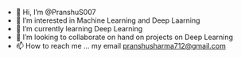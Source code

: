 - 👋 Hi, I’m @PranshuS007
- 👀 I’m interested in Machine Learning and Deep Laarning
- 🌱 I’m currently learning Deep Learning
- 💞️ I’m looking to collaborate on hand on projects on Deep Learning
- 📫 How to reach me ... my email pranshusharma712@gmail.com

<!---
PranshuS007/PranshuS007 is a ✨ special ✨ repository because its `README.md` (this file) appears on your GitHub profile.
You can click the Preview link to take a look at your changes.
--->
